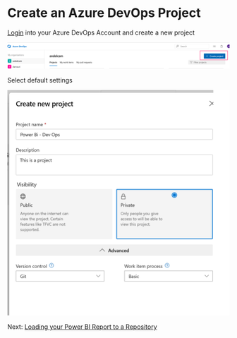 # Create an Azure DevOps Project

[Login] into your Azure DevOps Account and create a new project

 ![Create New Project](CreateAzureDevOpsProject.png)

 Select default settings

 ![Create New Project](NewProjectDefinition.png)  

  Next: [Loading your Power BI Report to a Repository]
  
   [login]:https://azure.microsoft.com/en-us/services/devops/
   [Loading your Power BI Report to a Repository]:<https://github.com/Microsoft-USEduAzure/workshops/tree/master/powerbi-devops/2-CreateVisualStudioProject/ReadMe.md>
